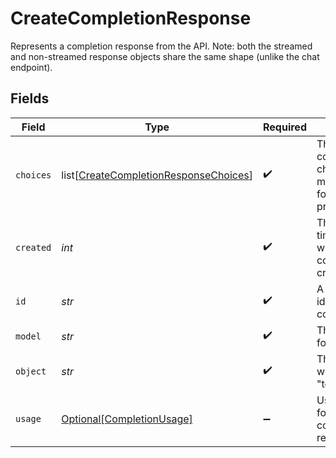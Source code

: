 # CreateCompletionResponse

Represents a completion response from the API. Note: both the streamed and non-streamed response objects share the same shape (unlike the chat endpoint).



## Fields

| Field                                                                                           | Type                                                                                            | Required                                                                                        | Description                                                                                     |
| ----------------------------------------------------------------------------------------------- | ----------------------------------------------------------------------------------------------- | ----------------------------------------------------------------------------------------------- | ----------------------------------------------------------------------------------------------- |
| `choices`                                                                                       | list[[CreateCompletionResponseChoices](../../models/shared/createcompletionresponsechoices.md)] | :heavy_check_mark:                                                                              | The list of completion choices the model generated for the input prompt.                        |
| `created`                                                                                       | *int*                                                                                           | :heavy_check_mark:                                                                              | The Unix timestamp of when the completion was created.                                          |
| `id`                                                                                            | *str*                                                                                           | :heavy_check_mark:                                                                              | A unique identifier for the completion.                                                         |
| `model`                                                                                         | *str*                                                                                           | :heavy_check_mark:                                                                              | The model used for completion.                                                                  |
| `object`                                                                                        | *str*                                                                                           | :heavy_check_mark:                                                                              | The object type, which is always "text_completion"                                              |
| `usage`                                                                                         | [Optional[CompletionUsage]](../../models/shared/completionusage.md)                             | :heavy_minus_sign:                                                                              | Usage statistics for the completion request.                                                    |